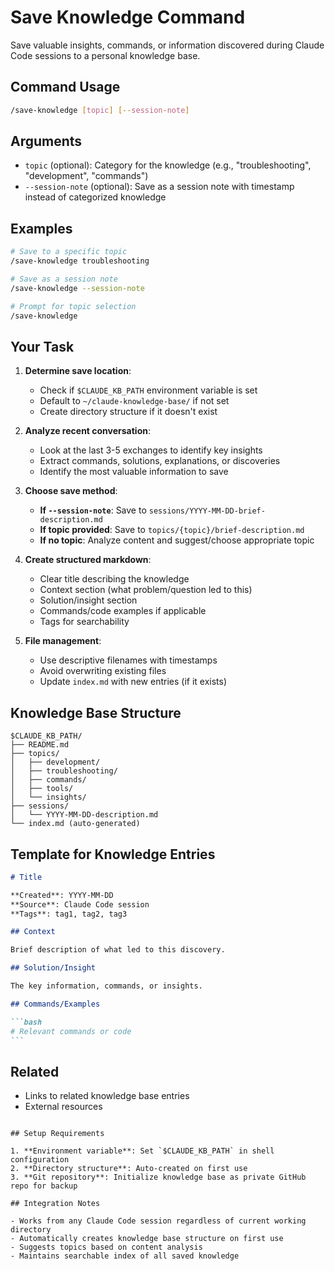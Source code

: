 # Save Knowledge Command

Save valuable insights, commands, or information discovered during Claude Code
sessions to a personal knowledge base.

## Command Usage

```bash
/save-knowledge [topic] [--session-note]
```

## Arguments

- `topic` (optional): Category for the knowledge (e.g., "troubleshooting",
  "development", "commands")
- `--session-note` (optional): Save as a session note with timestamp instead
  of categorized knowledge

## Examples

```bash
# Save to a specific topic
/save-knowledge troubleshooting

# Save as a session note
/save-knowledge --session-note

# Prompt for topic selection
/save-knowledge
```

## Your Task

1. **Determine save location**:
   - Check if `$CLAUDE_KB_PATH` environment variable is set
   - Default to `~/claude-knowledge-base/` if not set
   - Create directory structure if it doesn't exist

2. **Analyze recent conversation**:
   - Look at the last 3-5 exchanges to identify key insights
   - Extract commands, solutions, explanations, or discoveries
   - Identify the most valuable information to save

3. **Choose save method**:
   - **If `--session-note`**: Save to `sessions/YYYY-MM-DD-brief-description.md`
   - **If topic provided**: Save to `topics/{topic}/brief-description.md`
   - **If no topic**: Analyze content and suggest/choose appropriate topic

4. **Create structured markdown**:
   - Clear title describing the knowledge
   - Context section (what problem/question led to this)
   - Solution/insight section
   - Commands/code examples if applicable
   - Tags for searchability

5. **File management**:
   - Use descriptive filenames with timestamps
   - Avoid overwriting existing files
   - Update `index.md` with new entries (if it exists)

## Knowledge Base Structure

```text
$CLAUDE_KB_PATH/
├── README.md
├── topics/
│   ├── development/
│   ├── troubleshooting/
│   ├── commands/
│   ├── tools/
│   └── insights/
├── sessions/
│   └── YYYY-MM-DD-description.md
└── index.md (auto-generated)
```

## Template for Knowledge Entries

````markdown
# Title

**Created**: YYYY-MM-DD
**Source**: Claude Code session
**Tags**: tag1, tag2, tag3

## Context

Brief description of what led to this discovery.

## Solution/Insight

The key information, commands, or insights.

## Commands/Examples

```bash
# Relevant commands or code
```
````

## Related

- Links to related knowledge base entries
- External resources

```text

## Setup Requirements

1. **Environment variable**: Set `$CLAUDE_KB_PATH` in shell configuration
2. **Directory structure**: Auto-created on first use
3. **Git repository**: Initialize knowledge base as private GitHub repo for backup

## Integration Notes

- Works from any Claude Code session regardless of current working directory
- Automatically creates knowledge base structure on first use
- Suggests topics based on content analysis
- Maintains searchable index of all saved knowledge
```
